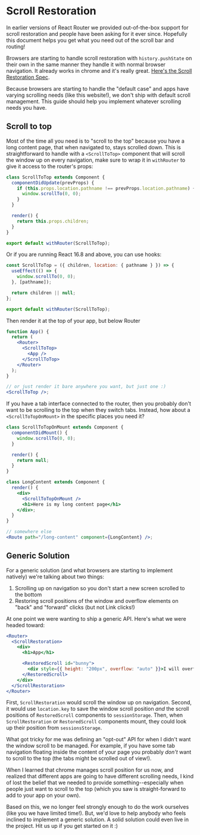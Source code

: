# Scroll Restoration

In earlier versions of React Router we provided out-of-the-box support for scroll restoration and people have been asking for it ever since. Hopefully this document helps you get what you need out of the scroll bar and routing!

Browsers are starting to handle scroll restoration with `history.pushState` on their own in the same manner they handle it with normal browser navigation. It already works in chrome and it's really great. [Here's the Scroll Restoration Spec](https://majido.github.io/scroll-restoration-proposal/history-based-api.html#web-idl).

Because browsers are starting to handle the "default case" and apps have varying scrolling needs (like this website!), we don't ship with default scroll management. This guide should help you implement whatever scrolling needs you have.

## Scroll to top

Most of the time all you need is to "scroll to the top" because you have a long content page, that when navigated to, stays scrolled down. This is straightforward to handle with a `<ScrollToTop>` component that will scroll the window up on every navigation, make sure to wrap it in `withRouter` to give it access to the router's props:

```jsx
class ScrollToTop extends Component {
  componentDidUpdate(prevProps) {
    if (this.props.location.pathname !== prevProps.location.pathname) {
      window.scrollTo(0, 0);
    }
  }

  render() {
    return this.props.children;
  }
}

export default withRouter(ScrollToTop);
```

Or if you are running React 16.8 and above, you can use hooks:

```jsx
const ScrollToTop = ({ children, location: { pathname } }) => {
  useEffect(() => {
    window.scrollTo(0, 0);
  }, [pathname]);

  return children || null;
};

export default withRouter(ScrollToTop);
```

Then render it at the top of your app, but below Router

```jsx
function App() {
  return (
    <Router>
      <ScrollToTop>
        <App />
      </ScrollToTop>
    </Router>
  );
}

// or just render it bare anywhere you want, but just one :)
<ScrollToTop />;
```

If you have a tab interface connected to the router, then you probably don't want to be scrolling to the top when they switch tabs. Instead, how about a `<ScrollToTopOnMount>` in the specific places you need it?

```jsx
class ScrollToTopOnMount extends Component {
  componentDidMount() {
    window.scrollTo(0, 0);
  }

  render() {
    return null;
  }
}

class LongContent extends Component {
  render() {
    <div>
      <ScrollToTopOnMount />
      <h1>Here is my long content page</h1>
    </div>;
  }
}

// somewhere else
<Route path="/long-content" component={LongContent} />;
```

## Generic Solution

For a generic solution (and what browsers are starting to implement natively) we're talking about two things:

1. Scrolling up on navigation so you don't start a new screen scrolled to the bottom
2. Restoring scroll positions of the window and overflow elements on "back" and "forward" clicks (but not Link clicks!)

At one point we were wanting to ship a generic API. Here's what we were headed toward:

```jsx
<Router>
  <ScrollRestoration>
    <div>
      <h1>App</h1>

      <RestoredScroll id="bunny">
        <div style={{ height: "200px", overflow: "auto" }}>I will overflow</div>
      </RestoredScroll>
    </div>
  </ScrollRestoration>
</Router>
```

First, `ScrollRestoration` would scroll the window up on navigation. Second, it would use `location.key` to save the window scroll position _and_ the scroll positions of `RestoredScroll` components to `sessionStorage`. Then, when `ScrollRestoration` or `RestoredScroll` components mount, they could look up their position from `sessionsStorage`.

What got tricky for me was defining an "opt-out" API for when I didn't want the window scroll to be managed. For example, if you have some tab navigation floating inside the content of your page you probably _don't_ want to scroll to the top (the tabs might be scrolled out of view!).

When I learned that chrome manages scroll position for us now, and realized that different apps are going to have different scrolling needs, I kind of lost the belief that we needed to provide something--especially when people just want to scroll to the top (which you saw is straight-forward to add to your app on your own).

Based on this, we no longer feel strongly enough to do the work ourselves (like you we have limited time!). But, we'd love to help anybody who feels inclined to implement a generic solution. A solid solution could even live in the project. Hit us up if you get started on it :)
